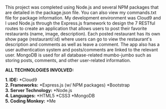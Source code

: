 This project was completed using Node.js and several NPM packages that are detailed in the package.json file.
You can also view my commands.txt file for package information. My development environment was Cloud9 and I 
used Node.js through the Express.js framework to design the 7 RESTful routes to create an application that 
allows users to post their favorite restaurants (name, image, description). Each posted restaurant has its 
own show page (restaurant/:id) where users can go to view the restaurant's description and comments as well
as leave a comment. The app also has a user authentication system and posts/comments are linked to the 
relevant user. MongoDB is used for all database-related mumbo-jumbo such as storing posts, comments, and 
other user-related information.

**ALL TECHNOLOGIES INVOLVED:**

**1. IDE:** 
  *Cloud9 <br />
**2. Frameworks:** 
  *Express.js (w/ NPM packages)
  *Bootstrap <br />
**3. Server Technology:** 
  *Node.js <br />
**4. Languages:**
  *HTML5
  *CSS3
  *MongoDB <br />
**5. Coding Monkey:** 
  *Me <br />
